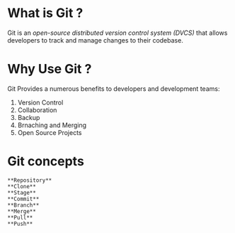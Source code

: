 # What is Git ?
Git is an *open-source distributed version control system (DVCS)* that allows developers to track and manage changes to their codebase.

# Why Use Git ?
Git Provides a numerous benefits to developers and development teams:

1. Version Control
2. Collaboration
3. Backup
4. Brnaching and Merging
5. Open Source Projects

# Git concepts
    **Repository**
    **Clone**
    **Stage**
    **Commit**
    **Branch**
    **Merge**
    **Pull**
    **Push**